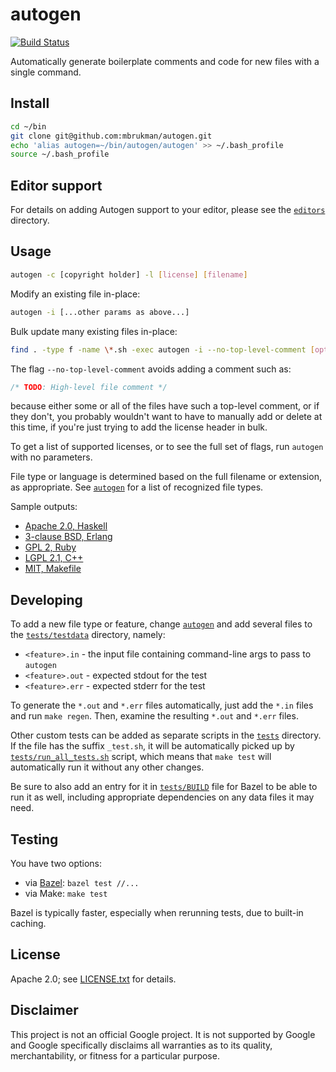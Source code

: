 # autogen

[![Build Status](https://travis-ci.org/mbrukman/autogen.svg?branch=master)](https://travis-ci.org/mbrukman/autogen)

Automatically generate boilerplate comments and code for new files with a single
command.

## Install
```sh
cd ~/bin
git clone git@github.com:mbrukman/autogen.git
echo 'alias autogen=~/bin/autogen/autogen' >> ~/.bash_profile
source ~/.bash_profile
```

## Editor support

For details on adding Autogen support to your editor, please see
the [`editors`](editors) directory.

## Usage

```bash
autogen -c [copyright holder] -l [license] [filename]
```

Modify an existing file in-place:

```bash
autogen -i [...other params as above...]
```

Bulk update many existing files in-place:

```bash
find . -type f -name \*.sh -exec autogen -i --no-top-level-comment [options...] {} \;
```

The flag `--no-top-level-comment` avoids adding a comment such as:

```css
/* TODO: High-level file comment */
```

because either some or all of the files have such a top-level comment, or if
they don't, you probably wouldn't want to have to manually add or delete at this
time, if you're just trying to add the license header in bulk.

To get a list of supported licenses, or to see the full set of flags, run
`autogen` with no parameters.

File type or language is determined based on the full filename or extension, as
appropriate. See [`autogen`](autogen) for a list of recognized file types.

Sample outputs:

* [Apache 2.0, Haskell](tests/testdata/apache-acme-hs.out)
* [3-clause BSD, Erlang](tests/testdata/bsd3-acme-erl.out)
* [GPL 2, Ruby](tests/testdata/gpl2-acme-rb.out)
* [LGPL 2.1, C++](tests/testdata/lgpl2.1-acme-cpp.out)
* [MIT, Makefile](tests/testdata/mit-acme-makefile.out)

## Developing

To add a new file type or feature, change [`autogen`](autogen) and add
several files to the [`tests/testdata`](tests/testdata) directory, namely:

* `<feature>.in` - the input file containing command-line args to pass
  to `autogen`
* `<feature>.out` - expected stdout for the test
* `<feature>.err` - expected stderr for the test

To generate the `*.out` and `*.err` files automatically, just add the `*.in`
files and run `make regen`. Then, examine the resulting `*.out` and `*.err`
files.

Other custom tests can be added as separate scripts in the [`tests`](tests)
directory. If the file has the suffix `_test.sh`, it will be automatically
picked up by [`tests/run_all_tests.sh`](tests/run_all_tests.sh) script, which
means that `make test` will automatically run it without any other changes.

Be sure to also add an entry for it in [`tests/BUILD`](tests/BUILD) file for
Bazel to be able to run it as well, including appropriate dependencies on any
data files it may need.

## Testing

You have two options:

* via [Bazel](http://bazel.io/): `bazel test //...`
* via Make: `make test`

Bazel is typically faster, especially when rerunning tests, due to built-in
caching.

## License

Apache 2.0; see [LICENSE.txt](LICENSE.txt) for details.

## Disclaimer

This project is not an official Google project. It is not supported by Google
and Google specifically disclaims all warranties as to its quality,
merchantability, or fitness for a particular purpose.
